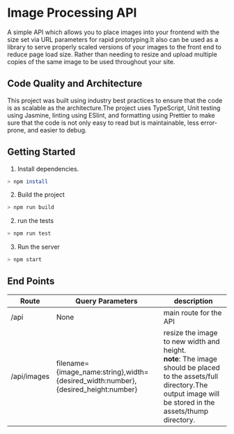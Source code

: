 # Image Processing API
A simple API which allows you to place images into your frontend with the size set via URL parameters for rapid prototyping.It also can be used as a library to serve properly scaled versions of your images to the front end to reduce page load size. Rather than needing to resize and upload multiple copies of the same image to be used throughout your site.

## Code Quality and Architecture
This project was built using industry best practices to ensure that the code is as scalable as the architecture.The project uses TypeScript, Unit testing using Jasmine, linting using ESlint, and formatting using Prettier to make sure that the code is not only easy to read but is maintainable, less error-prone, and easier to debug.

## Getting Started
1. Install dependencies.
```sh
> npm install
```
2. Build the project 
```sh
> npm run build
```
2. run the tests 
```sh
> npm run test
```
3. Run the server 
```sh
> npm start
```
## End Points
Route | Query Parameters | description
---|---|---
/api | None | main route for the API
/api/images | filename={image_name:string},width={desired_width:number},{desired_height:number} |resize the image to new width and height.<br> **note**: The image should be placed to the  assets/full directory.The output image will be stored in the assets/thump directory.

